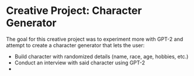 # Creative Project: Character Generator

The goal for this creative project was to experiment more with GPT-2 and attempt to create a character generator that lets the user:
- Build character with randomized details (name, race, age, hobbies, etc.)
- Conduct an interview with said character using GPT-2
- 
